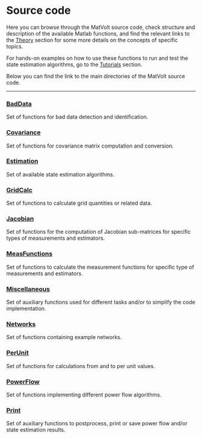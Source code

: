 # Source code

Here you can browse through the MatVolt source code, check structure and description of the available Matlab functions, and find the relevant links to the [Theory](../Theory/Index.md) section for some more details on the concepts of specific topics. 

For hands-on examples on how to use these functions to run and test the state estimation algorithms, go to the [Tutorials](../Tutorials/Summary.md) section. 

Below you can find the link to the main directories of the MatVolt source code. 

----------------

### [BadData](/Docs/Code/BadData.md)
Set of functions for bad data detection and identification.

### [Covariance](/Docs/Code/Covariance.md)
Set of functions for covariance matrix computation and conversion.

### [Estimation](/Docs/Code/Estimation.md)
Set of available state estimation algorithms.

### [GridCalc](/Docs/Code/GridCalc.md)
Set of functions to calculate grid quantities or related data.

### [Jacobian](/Docs/Code/Jacobian.md)
Set of functions for the computation of Jacobian sub-matrices for specific types of measurements and estimators. 

### [MeasFunctions](/Docs/Code/MeasFunctions.md)
Set of functions to calculate the measurement functions for specific type of measurements and estimators.

### [Miscellaneous](/Docs/Code/Miscellaneous.md)
Set of auxiliary functions used for different tasks and/or to simplify the code implementation.

### [Networks](/Docs/Code/Networks.md)
Set of functions containing example networks. 

### [PerUnit](/Docs/Code/PerUnit.md)
Set of functions for calculations from and to per unit values.

### [PowerFlow](/Docs/Code/PowerFlow.md)
Set of functions implementing different power flow algorithms.

### [Print](/Docs/Code/Print.md)
Set of auxiliary functions to postprocess, print or save power flow and/or state estimation results. 